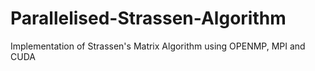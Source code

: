 # Parallelised-Strassen-Algorithm
Implementation of Strassen's Matrix  Algorithm using OPENMP, MPI and CUDA

